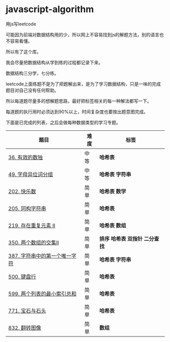 <!--
 * @File: 
 * @Author: 张宏亮 - zhl@xiaoniren.cn
 * @Date: 2019-07-18 10:31:22
 * @LastEditors: 张宏亮<zhl@xiaoniren.cn>
 * @LastEditTime: 2019-08-09 22:57:13
 * @Description: file content
 * @Versions: 1.0.0
 -->
# javascript-algorithm
用js写leetcode

可能因为前端对数据结构用的少，所以网上不容易找到js的解题方法，别的语言也不容易看懂。

所以有了这个库。

我会尽量把数据结构从学到练的过程都记录下来。

数据结构三分学，七分练。

leetcode上面练题不是为了把题解出来，是为了学习数据结构，只是一味的完成题目对自己没有任何帮助。

所以每道题尽量多的想解题思路，最好把标签相关的每一种解法都写一下。

每道题的执行用时必须达到90%以上，时间复杂度也要按出题意图完成。


下面是已完成的列表，之后会做每种数据类型的学习专题。


题目 | 难度 | 标签
-------------|---|---
[36. 有效的数独](https://github.com/zhl1232/javascript-algorithm/tree/master/solve-problems/36.md) | 中等 | **哈希表**
[49. 字母异位词分组](https://github.com/zhl1232/javascript-algorithm/tree/master/solve-problems/49.md) | 中等 | **哈希表** **字符串**
[202. 快乐数](https://github.com/zhl1232/javascript-algorithm/tree/master/solve-problems/202.md)| 简单 | **哈希表** **数学**
[205. 同构字符串](https://github.com/zhl1232/javascript-algorithm/tree/master/solve-problems/205.md)| 简单 | **哈希表**
[219. 存在重复元素 II](https://github.com/zhl1232/javascript-algorithm/tree/master/solve-problems/219.md)| 简单 | **哈希表** **数组**
[350. 两个数组的交集II](https://github.com/zhl1232/javascript-algorithm/tree/master/solve-problems/350.md)| 简单 | **排序** **哈希表** **双指针** **二分查找**
[387. 字符串中的第一个唯一字符](https://github.com/zhl1232/javascript-algorithm/tree/master/solve-problems/387.md)| 简单 | **哈希表** **字符串** 
[500. 键盘行](https://github.com/zhl1232/javascript-algorithm/tree/master/solve-problems/500.md)| 简单 | **哈希表**
[599. 两个列表的最小索引总和](https://github.com/zhl1232/javascript-algorithm/tree/master/solve-problems/599.md)| 简单 | **哈希表**
[771. 宝石与石头](https://github.com/zhl1232/javascript-algorithm/tree/master/solve-problems/771.md)| 简单 | **哈希表**
[832. 翻转图像](https://github.com/zhl1232/javascript-algorithm/tree/master/solve-problems/599.md)| 简单 | **数组**
